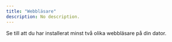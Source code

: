 ```yaml
---
title: "Webbläsare" 
description: No description.
---
```


Se till att du har installerat minst två olika webbläsare på din dator.




